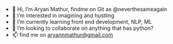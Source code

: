 - 👋 Hi, I’m Aryan Mathur, findme on Git as @neverthesameagain
- 👀 I’m interested in imagining and hustling
- 🌱 I’m currently learning front end development, NLP, ML
- 💞️ I’m looking to collaborate on anything that has python?
- 📫 find me on aryannmathur@gmail.com

<!---
neverthesameagain/neverthesameagain is a ✨ special ✨ repository because its `README.md` (this file) appears on your GitHub profile.
You can click the Preview link to take a look at your changes.
--->
